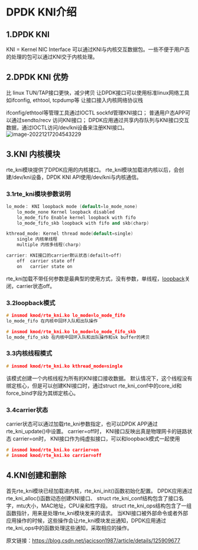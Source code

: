 # DPDK KNI介绍

## 1.DPDK KNI

KNI = Kernel NIC Interface 可以通过KNI与内核交互数据包。一些不便于用户态的处理的包可以通过KNI交于内核处理。



## 2.DPDK KNI 优势

比 linux TUN/TAP接口更快，减少拷贝
让DPDK接口可以使用标准linux网络工具如ifconfig, ethtool, tcpdump等
让接口接入内核网络协议栈

ifconfig/ethtool等管理工具通过IOCTL sockfd管理KNI接口；
普通用户态APP可以通过sendto/recv 访问KNI接口；
DPDK应用通过共享内存队列与KNI接口交互数据，通过IOCTL访问/dev/kni设备来注册KNI接口。![image-20221217204543229](C:\Users\Administrator\AppData\Roaming\Typora\typora-user-images\image-20221217204543229.png)

## 3.KNI 内核模块

rte_kni模块提供了DPDK应用的内核接口。
rte_kni模块加载进内核以后，会创建/dev/kni设备，DPDK KNI API使用/dev/kni与内核通信。

### 3.1rte_kni模块参数说明

```c++
lo_mode： KNI loopback mode (default=lo_mode_none)
	lo_mode_none Kernel loopback disabled
	lo_mode_fifo Enable kernel loopback with fifo
	lo_mode_fifo_skb loopback with fifo and skb(charp)

kthread_mode: Kernel thread mode(default=single)
	single 内核单线程
	multiple 内核多线程(charp)

carrier: KNI接口的carrier默认状态(defailt=off)
	off  carrier state off
	on   carrier state on

```

rte_kni加载不带任何参数是最典型的使用方式，没有参数，单线程，[loopback](https://so.csdn.net/so/search?q=loopback&spm=1001.2101.3001.7020)关闭，carrier状态off。

### 3.2loopback模式

```c++
# insmod kmod/rte_kni.ko lo_mode=lo_mode_fifo
lo_mode_fifo 在内核中回环入队和出队操作

# insmod kmod/rte_kni.ko lo_mode=lo_mode_fifo_skb
lo_mode_fifo_skb 在内核中回环入队和出队操作和sk buffer的拷贝

```

### 3.3内核线程模式

```c++
# insmod kmod/rte_kni.ko kthread_mode=single

```

该模式创建一个内核线程为所有的KNI接口接收数据。
默认情况下，这个线程没有绑定核心，但是可以创建KNI接口时，通过struct rte_kni_conf中的core_id和force_bind字段为其绑定核心。

### 3.4carrier状态

carrier状态可以通过加载rte_kni参数指定，也可以DPDK APP通过rte_kni_update()中设置。
carrier=off时， KNI接口反映出真是物理网卡的链路状态
carrier=on时， KNI接口作为纯虚拟接口，可以和loopback模式一起使用

```c++
# insmod kmod/rte_kni.ko carrier=on
# insmod kmod/rte_kni.ko carrier=off

```

## 4.KNI创建和删除

首先rte_kni模块已经加载进内核，rte_kni_init()函数初始化配置。
DPDK应用通过rte_kni_alloc()函数动态创建KNI接口、
struct rte_kni_conf结构包含了接口名字，mtu大小，MAC地址，CPU亲和性字段。
struct rte_kni_ops结构包含了一组函数指针，用来是处理rte_kni模块发来的请求。
当KNI接口被外部命令或者外部应用操作的时候，这些操作会让rte_kni模块发出通知，DPDK应用通过rte_kni_ops中的函数处理这些通知，采取相应的操作。



原文链接：https://blog.csdn.net/jacicson1987/article/details/125909677